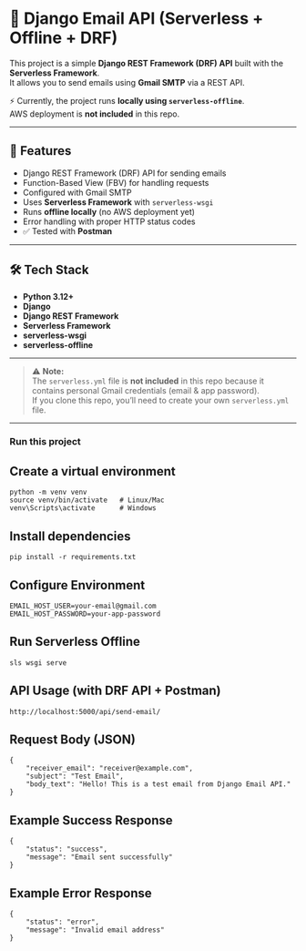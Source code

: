 # 📧 Django Email API (Serverless + Offline + DRF)

This project is a simple **Django REST Framework (DRF) API** built with the **Serverless Framework**.  
It allows you to send emails using **Gmail SMTP** via a REST API.

⚡ Currently, the project runs **locally using `serverless-offline`**.  
AWS deployment is **not included** in this repo.

---

## 🚀 Features
- Django REST Framework (DRF) API for sending emails
- Function-Based View (FBV) for handling requests
- Configured with Gmail SMTP
- Uses **Serverless Framework** with `serverless-wsgi`
- Runs **offline locally** (no AWS deployment yet)
- Error handling with proper HTTP status codes
- ✅ Tested with **Postman**

---

## 🛠️ Tech Stack
- **Python 3.12+**
- **Django**
- **Django REST Framework**
- **Serverless Framework**
- **serverless-wsgi**
- **serverless-offline**

---

> ⚠️ **Note:**  
The `serverless.yml` file is **not included** in this repo because it contains personal Gmail credentials (email & app password).  
If you clone this repo, you’ll need to create your own `serverless.yml` file.

---

### Run this project

## Create a virtual environment
    python -m venv venv
    source venv/bin/activate   # Linux/Mac
    venv\Scripts\activate      # Windows

## Install dependencies
    pip install -r requirements.txt

## Configure Environment
    EMAIL_HOST_USER=your-email@gmail.com
    EMAIL_HOST_PASSWORD=your-app-password

## Run Serverless Offline
    sls wsgi serve

## API Usage (with DRF API + Postman)
    http://localhost:5000/api/send-email/

## Request Body (JSON)
    {
        "receiver_email": "receiver@example.com",
        "subject": "Test Email",
        "body_text": "Hello! This is a test email from Django Email API."
    }

## Example Success Response
    {
        "status": "success",
        "message": "Email sent successfully"
    }

## Example Error Response
    {
        "status": "error",
        "message": "Invalid email address"
    }



